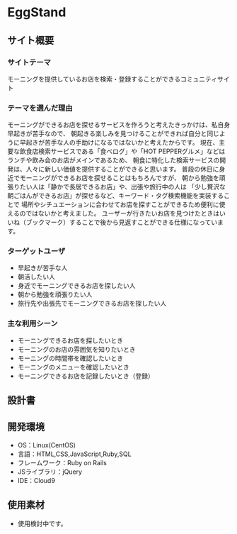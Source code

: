 # EggStand

## サイト概要

### サイトテーマ
  モーニングを提供しているお店を検索・登録することができるコミュニティサイト

### テーマを選んだ理由
  モーニングができるお店を探せるサービスを作ろうと考えたきっかけは、私自身早起きが苦手なので、
  朝起きる楽しみを見つけることができれば自分と同じように早起きが苦手な人の手助けになるではないかと考えたからです。
  現在、主要な飲食店検索サービスである「食べログ」や「HOT PEPPERグルメ」などはランチや飲み会のお店がメインであるため、
  朝食に特化した検索サービスの開発は、人々に新しい価値を提供することができると思います。
  普段の休日に身近でモーニングができるお店を探せることはもちろんですが、
  朝から勉強を頑張りたい人は「静かで長居できるお店」や、出張や旅行中の人は
  「少し贅沢な朝ごはんができるお店」が探せるなど、キーワード・タグ検索機能を実装することで
  場所やシチュエーションに合わせてお店を探すことができるため便利に使えるのではないかと考えました。
  ユーザーが行きたいお店を見つけたときはいいね（ブックマーク）することで後から見返すことができる仕様になっています。

### ターゲットユーザ
- 早起きが苦手な人
- 朝活したい人
- 身近でモーニングできるお店を探したい人
- 朝から勉強を頑張りたい人
- 旅行先や出張先でモーニングできるお店を探したい人

### 主な利用シーン
- モーニングできるお店を探したいとき
- モーニングのお店の雰囲気を知りたいとき
- モーニングの時間帯を確認したいとき
- モーニングのメニューを確認したいとき
- モーニングできるお店を記録したいとき（登録）

## 設計書

## 開発環境
- OS：Linux(CentOS)
- 言語：HTML,CSS,JavaScript,Ruby,SQL
- フレームワーク：Ruby on Rails
- JSライブラリ：jQuery
- IDE：Cloud9

## 使用素材
- 使用検討中です。